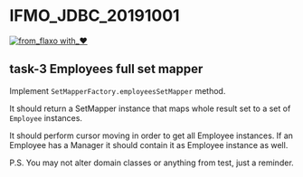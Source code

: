 # IFMO_JDBC_20191001
[![from_flaxo with_♥](https://img.shields.io/badge/from_flaxo-with_♥-blue.svg)](https://github.com/tcibinan/flaxo)

## task-3 Employees full set mapper
Implement `SetMapperFactory.employeesSetMapper` method.

It should return a SetMapper instance that maps whole result set to a set of `Employee` instances.

It should perform cursor moving in order to get all Employee instances.
If an Employee has a Manager it should contain it as Employee instance as well.

P.S. You may not alter domain classes or anything from test, just a reminder.  
 